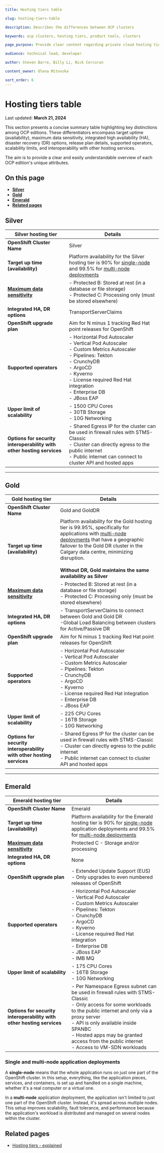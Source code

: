 ```yaml
---
title: Hosting tiers table

slug: hosting-tiers-table

description: Describes the differences between OCP clusters 

keywords: ocp clusters, hosting tiers, product tools, clusters

page_purpose: Provide clear content regarding private cloud hosting tiers

audience: technical lead, developer

author: Steven Barre, Billy Li, Nick Corcoran

content_owner: Olena Mitovska

sort_order: 6
---
```


# Hosting tiers table
Last updated: **March 21, 2024**

This section presents a concise summary table highlighting key distinctions among OCP editions. These differentiators encompass target uptime (availability), maximum data sensitivity, integrated high availability (HA), disaster recovery (DR) options, release plan details, supported operators, scalability limits, and interoperability with other hosting services.  

The aim is to provide a clear and easily understandable overview of each OCP edition's unique attributes.

## On this page
* **[Silver](#silver)**
* **[Gold](#gold)**
* **[Emerald](#emerald)**
* **[Related pages](#related-pages)**

## Silver 

| Silver hosting tier | Details |
|-----------------------------------------------|-------------------------------------------------|
| **OpenShift Cluster Name** | Silver |
| **Target up time (availability)** | Platform availability for the Silver hosting tier is 90% for [single-node](#single-and-multi-node-application-deployments) and 99.5% for [multi-node deployments](#single-and-multi-node-application-deployments) |
| [**Maximum data sensitivity**](https://www2.gov.bc.ca/gov/content/governments/services-for-government/information-management-technology/information-security/information-security-classification) | - Protected B: Stored at rest (in a database or file storage)<br> - Protected C: Processing only (must be stored elsewhere) |
| **Integrated HA, DR options**| TransportServerClaims|
| **OpenShift upgrade plan** | Aim for N minus 1 tracking Red Hat point releases for OpenShift|                  
| **Supported operators**| - Horizontal Pod Autoscaler<br> - Vertical Pod Autoscaler<br> - Custom Metrics Autoscaler<br> - Pipelines: Tekton<br> - CrunchyDB<br> - ArgoCD<br> - Kyverno <br>- License required Red Hat integration<br> - Enterprise DB <br> - JBoss EAP |
| **Upper limit of scalability** | - 1500 CPU Cores<br> - 30TB Storage <br> - 10G Networking
| **Options for security interoperability with other hosting services** | -  Shared Egress IP for the cluster can be used in firewall rules with STMS-Classic<br> - Cluster can directly egress to the public internet<br> - Public internet can connect to cluster API and hosted apps |

--- 

## Gold

| Gold hosting tier | Details |
|-----------------------------------------------|-------------------------------------------------|
| **OpenShift Cluster Name** | Gold and GoldDR |
| **Target up time (availability)** | Platform availability for the Gold hosting tier is 99.95%, specifically for applications with [multi-node deployments](#single-and-multi-node-application-deployments) that have a geographic failover to the Gold DR cluster in the Calgary data centre, minimizing disruption. <br><br>**Without DR, Gold maintains the same availability as Silver** |
| [**Maximum data sensitivity**](https://www2.gov.bc.ca/gov/content/governments/services-for-government/information-management-technology/information-security/information-security-classification) | - Protected B: Stored at rest (in a database or file storage)<br> - Protected C: Processing only (must be stored elsewhere) |
| **Integrated HA, DR options**| - TransportServerClaims to connect between Gold and Gold DR<br> -Global Load Balancing between clusters for Active/Passive DR|
| **OpenShift upgrade plan** | Aim for N minus 1 tracking Red Hat point releases for OpenShift|
| **Supported operators**| - Horizontal Pod Autoscaler<br> - Vertical Pod Autoscaler<br> - Custom Metrics Autoscaler<br> - Pipelines: Tekton<br> - CrunchyDB<br> - ArgoCD<br> - Kyverno <br>- License required Red Hat integration<br> - Enterprise DB <br> - JBoss EAP |
| **Upper limit of scalability** | - 225 CPU Cores <br> - 16TB Storage <br> - 10G Networking |
| **Options for security interoperability with other hosting services** | - Shared Egress IP for the cluster can be used in firewall rules with STMS-Classic<br> - Cluster can directly egress to the public internet<br> - Public internet can connect to cluster API and hosted apps |

---
## Emerald 

| Emerald hosting tier | Details |
|-----------------------------------------------|-------------------------------------------------|
| **OpenShift Cluster Name** | Emerald |
| **Target up time (availability)** | Platform availability for the Emerald hosting tier is 90% for [single-node](#single-and-multi-node-application-deployments) application deployments and 99.5% for [multi-node deployments](#single-and-multi-node-application-deployments) |
| [**Maximum data sensitivity**](https://www2.gov.bc.ca/gov/content/governments/services-for-government/information-management-technology/information-security/information-security-classification) | Protected C - Storage and/or processing |
| **Integrated HA, DR options**| None|
| **OpenShift upgrade plan** | - Extended Update Support (EUS) <br> - Only upgrades to even numbered releases of OpenShift|
| **Supported operators**| - Horizontal Pod Autoscaler<br> - Vertical Pod Autoscaler<br> - Custom Metrics Autoscaler<br> - Pipelines: Tekton<br> - CrunchyDB<br> - ArgoCD<br> - Kyverno <br>- License required Red Hat integration<br> - Enterprise DB <br> - JBoss  EAP <br> - IMB MQ |
| **Upper limit of scalability** | - 175 CPU Cores <br> - 16TB Storage <br> - 10G Networking |
| **Options for security interoperability with other hosting services** | - Per Namespace Egress subnet can be used in firewall rules with STMS-Classic <br> - Only access for some workloads to the public internet and only via a proxy server <br> - API is only available inside SPANBC <br> - Hosted apps may be granted access from the public internet <br> - Access to VM-SDN workloads|

### Single and multi-node application deployments

A **single-node** means that the whole application runs on just one part of the OpenShift cluster. In this setup, everything, like the application pieces, services, and containers, is set up and handled on a single machine, whether it's a real computer or a virtual one.

 In a **multi-node** application deployment, the application isn't limited to just one part of the OpenShift cluster. Instead, it's spread across multiple nodes. This setup improves scalability, fault tolerance, and performance because the application's workload is distributed and managed on several nodes within the cluster.

## Related pages

- [Hosting tiers - explained](https://digital.gov.bc.ca/cloud/services/private/products-tools/hosting-tiers/) 
